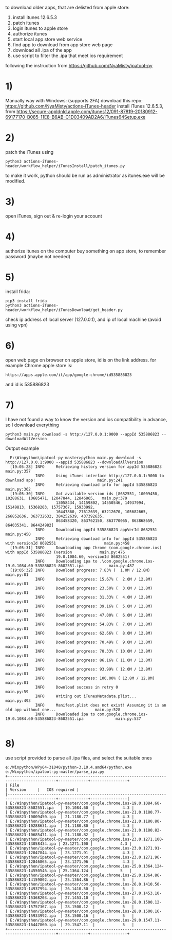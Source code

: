 to download older apps, that are delisted from apple store:
1) install itunes 12.6.5.3
2) patch itunes
3) login itunes to apple store
4) authorize itunes
5) start local app store web service
6) find app to download from app store web page
7) download all .ipa of the app
8) use script to filter the .ipa that meet ios requirement


following the instruction from https://github.com/NyaMisty/ipatool-py

# 1)
Manually way with Windows: (supports 2FA)
download this repo: https://github.com/NyaMisty/actions-iTunes-header
install iTunes 12.6.5.3, from https://secure-appldnld.apple.com/itunes12/091-87819-20180912-69177170-B085-11E8-B6AB-C1D03409AD2A6/iTunes64Setup.exe

# 2)
patch the iTunes using
```
python3 actions-iTunes-header/workflow_helper/iTunesInstall/patch_itunes.py
```
to make it work, python should be run as administrator as itunes.exe will be modified.

# 3)
open iTunes, sign out & re-login your account

# 4)
authorize itunes on the computer
buy something on app store, to remember password (maybe not needed)

# 5)
install frida:
```
pip3 install frida
python3 actions-iTunes-header/workflow_helper/iTunesDownload/get_header.py
```
check ip address of local server (127.0.0.1), and ip of local machine (avoid using vpn)

# 6)
open web page on browser on apple store, id is on the link address. for example Chrome apple store is:
```
https://apps.apple.com/it/app/google-chrome/id535886823
```
and id is 535886823

# 7)
I have not found a way to know the version and ios compatibility in advance, so I download everything
```
python3 main.py download -s http://127.0.0.1:9000 --appId 535886823 --downloadAllVersion
```

Output example
```
  E:\Winpython\ipatool-py-master>python main.py download -s http://127.0.0.1:9000 --appId 535886823 --downloadAllVersion
  [19:05:28] INFO     Retrieving history version for appId 535886823                                          main.py:357
             INFO     Using iTunes interface http://127.0.0.1:9000 to download app!                           main.py:241
             INFO     Retrieving download info for appId 535886823                                            main.py:362
  [19:05:30] INFO     Got available version ids [8682551, 10009450, 10288631, 10685471, 12047844, 12846865,   main.py:379
                      13058434, 14159802, 14550546, 14937994, 15149813, 15368203, 15757367, 15933992,
                      16447860, 27612639, 63212670, 105682665, 266852636, 363732632, 384252639, 437392635,
                      863458320, 863762150, 863770065, 863868659, 864035341, 864424982]
             INFO     Downloading appId 535886823 appVerId 8682551                                            main.py:450
             INFO     Retrieving download info for appId 535886823 with versionId 8682551                     main.py:458
  [19:05:31] INFO     Downloading app Chrome (com.google.chrome.ios) with appId 535886823 (version            main.py:476
                      19.0.1084.60, versionId 8682551)
             INFO     Downloading ipa to .\com.google.chrome.ios-19.0.1084.60-535886823-8682551.ipa           main.py:487
  [19:05:32] INFO     Download progress: 7.83% (  1.0M / 12.8M)                                                main.py:81
             INFO     Download progress: 15.67% (  2.0M / 12.8M)                                               main.py:81
             INFO     Download progress: 23.50% (  3.0M / 12.8M)                                               main.py:81
             INFO     Download progress: 31.33% (  4.0M / 12.8M)                                               main.py:81
             INFO     Download progress: 39.16% (  5.0M / 12.8M)                                               main.py:81
             INFO     Download progress: 47.00% (  6.0M / 12.8M)                                               main.py:81
             INFO     Download progress: 54.83% (  7.0M / 12.8M)                                               main.py:81
             INFO     Download progress: 62.66% (  8.0M / 12.8M)                                               main.py:81
             INFO     Download progress: 70.49% (  9.0M / 12.8M)                                               main.py:81
             INFO     Download progress: 78.33% ( 10.0M / 12.8M)                                               main.py:81
             INFO     Download progress: 86.16% ( 11.0M / 12.8M)                                               main.py:81
             INFO     Download progress: 93.99% ( 12.0M / 12.8M)                                               main.py:81
             INFO     Download progress: 100.00% ( 12.8M / 12.8M)                                              main.py:81
             INFO     Download success in retry 0                                                              main.py:59
             INFO     Writing out iTunesMetadata.plist...                                                     main.py:493
             INFO     Manifest.plist does not exist! Assuming it is an old app without one...                 main.py:528
             INFO     Downloaded ipa to com.google.chrome.ios-19.0.1084.60-535886823-8682551.ipa              main.py:537
          
```

# 8) 
use script provided to parse all .ipa files, and select the suitable ones
```
e:/Winpython/WPy64-31040/python-3.10.4.amd64/python.exe e:/Winpython/ipatool-py-master/parse_ipa.py
+-------------------------------------------------------------------------------------------+-------------+----------------+
| File                                                                                      | Version     |   IOS required |
|-------------------------------------------------------------------------------------------+-------------+----------------|
| E:/Winpython/ipatool-py-master/com.google.chrome.ios-19.0.1084.60-535886823-8682551.ipa   | 19.1084.60  |            4.3 |
| E:/Winpython/ipatool-py-master/com.google.chrome.ios-21.0.1180.77-535886823-10009450.ipa  | 21.1180.77  |            4.3 |
| E:/Winpython/ipatool-py-master/com.google.chrome.ios-21.0.1180.80-535886823-10288631.ipa  | 21.1180.80  |            4.3 |
| E:/Winpython/ipatool-py-master/com.google.chrome.ios-21.0.1180.82-535886823-10685471.ipa  | 21.1180.82  |            4.3 |
| E:/Winpython/ipatool-py-master/com.google.chrome.ios-23.0.1271.100-535886823-13058434.ipa | 23.1271.100 |            4.3 |
| E:/Winpython/ipatool-py-master/com.google.chrome.ios-23.0.1271.91-535886823-12047844.ipa  | 23.1271.91  |            4.3 |
| E:/Winpython/ipatool-py-master/com.google.chrome.ios-23.0.1271.96-535886823-12846865.ipa  | 23.1271.96  |            4.3 |
| E:/Winpython/ipatool-py-master/com.google.chrome.ios-25.0.1364.124-535886823-14550546.ipa | 25.1364.124 |            5   |
| E:/Winpython/ipatool-py-master/com.google.chrome.ios-25.0.1364.86-535886823-14159802.ipa  | 25.1364.86  |            5   |
| E:/Winpython/ipatool-py-master/com.google.chrome.ios-26.0.1410.50-535886823-14937994.ipa  | 26.1410.50  |            5   |
| E:/Winpython/ipatool-py-master/com.google.chrome.ios-27.0.1453.10-535886823-15368203.ipa  | 27.1453.10  |            5   |
| E:/Winpython/ipatool-py-master/com.google.chrome.ios-28.0.1500.12-535886823-15757367.ipa  | 28.1500.12  |            5   |
| E:/Winpython/ipatool-py-master/com.google.chrome.ios-28.0.1500.16-535886823-15933992.ipa  | 28.1500.16  |            5   |
| E:/Winpython/ipatool-py-master/com.google.chrome.ios-29.0.1547.11-535886823-16447860.ipa  | 29.1547.11  |            5   |
+-------------------------------------------------------------------------------------------+-------------+----------------+
```

